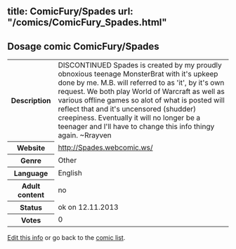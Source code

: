 title: ComicFury/Spades
url: "/comics/ComicFury_Spades.html"
---
Dosage comic ComicFury/Spades
-----------------------------------------

<p id="msg"></p>
<script type="text/javascript">
if (window.location.search === '?edit_info_mail=sent_ok') {
  var elem = document.getElementById("msg");
  elem.innerHTML = 'Edited information sucessfully sent for review, which is usually done daily. Thanks!';
  elem.className = 'ok';
}
</script>
<table class="comicinfo">
<tr>
<th>Description</th><td>DISCONTINUED Spades is created by my proudly obnoxious teenage MonsterBrat with it's upkeep done by me. M.B. will referred to as 'it', by it's own request. We both play World of Warcraft as well as various offline games so alot of what is posted will reflect that and it's uncensored (shudder) creepiness. Eventually it will no longer be a teenager and I'll have to change this info thingy again. ~Rrayven</td>
</tr>
<tr>
<th>Website</th><td><a href="http://Spades.webcomic.ws/">http://Spades.webcomic.ws/</a></td>
</tr>
<tr>
<th>Genre</th><td>Other</td>
</tr>
<tr>
<th>Language</th><td>English</td>
</tr>
<tr>
<th>Adult content</th><td>no</td>
</tr>
<tr>
<th>Status</th><td>ok on 12.11.2013</td>
</tr>
<tr>
<th>Votes</th><td>0</td>
</tr>
</table>

[Edit this info](ComicFury_Spades_edit.html) or go back to the [comic list](../comic-index.html).
